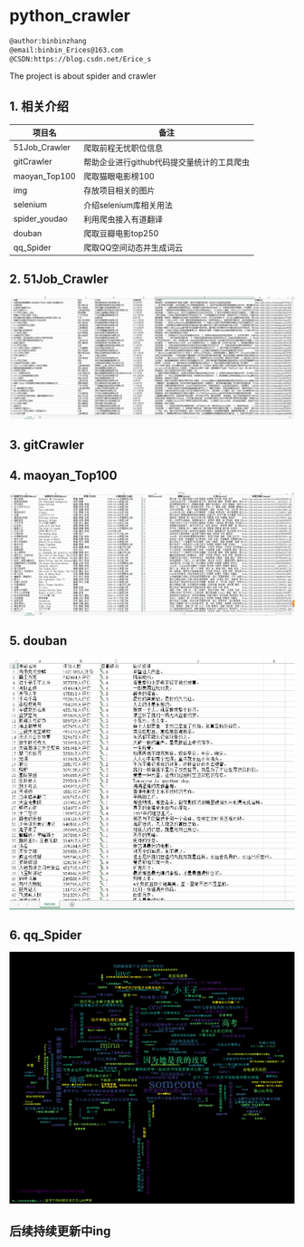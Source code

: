 # python_crawler

```
@author:binbinzhang
@email:binbin_Erices@163.com
@CSDN:https://blog.csdn.net/Erice_s

```

The project is about spider and crawler

## 1. 相关介绍  

|项目名|备注|  
|-----|----|  
|51Job_Crawler|爬取前程无忧职位信息|  
|gitCrawler|帮助企业进行github代码提交量统计的工具爬虫|  
|maoyan_Top100|爬取猫眼电影榜100|  
|img|存放项目相关的图片|  
|selenium|介绍selenium库相关用法|  
|spider_youdao|利用爬虫接入有道翻译|  
|douban|爬取豆瓣电影top250|  
|qq_Spider|爬取QQ空间动态并生成词云|  

## 2. 51Job_Crawler  
![51Job_Crawler](https://github.com/binbinErices/python_crawler/blob/master/img/51jobc1.png?raw=true)

## 3. gitCrawler  

## 4. maoyan_Top100  
![maoyan_Top100](https://github.com/binbinErices/python_crawler/blob/master/img/content.png?raw=true)


## 5. douban  
![douban](https://github.com/binbinErices/python_crawler/blob/master/img/douban.png?raw=true)  

## 6. qq_Spider   
![douban](https://github.com/binbinErices/python_crawler/blob/master/img/qq_spider3.png?raw=true)  



## 后续持续更新中ing  
